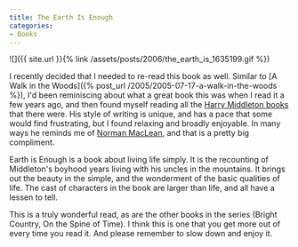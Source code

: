 ```yaml
---
title: The Earth Is Enough
categories:
- Books
---
```


![]({{ site.url }}{% link /assets/posts/2006/the_earth_is_1635199.gif %})

I recently decided that I needed to re-read this book as well. Similar to [A Walk in the Woods]({% post_url /2005/2005-07-17-a-walk-in-the-woods %}), I'd been reminiscing about what a great book this was when I read it a few years ago, and then found myself reading all the [Harry Middleton books](http://search.barnesandnoble.com/booksearch/results.asp?ath=Harry+Middleton) that there were. His style of writing is unique, and has a pace that some would find frustrating, but I found relaxing and broadly enjoyable. In many ways he reminds me of [Norman MacLean](http://search.barnesandnoble.com/booksearch/results.asp?ath=Norman+MacLean), and that is a pretty big compliment.

Earth is Enough is a book about living life simply. It is the recounting of Middleton's boyhood years living with his uncles in the mountains. It brings out the beauty in the simple, and the wonderment of the basic qualities of life. The cast of characters in the book are larger than life, and all have a lessen to tell.

This is a truly wonderful read, as are the other books in the series (Bright Country, On the Spine of Time). I think this is one that you get more out of every time you read it. And please remember to slow down and enjoy it.
